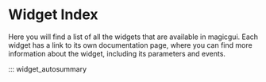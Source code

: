 # Widget Index

Here you will find a list of all the widgets that are available in magicgui. Each widget has a link to its own documentation page, where you can find more information about the widget, including its parameters and events.

::: widget_autosummary
